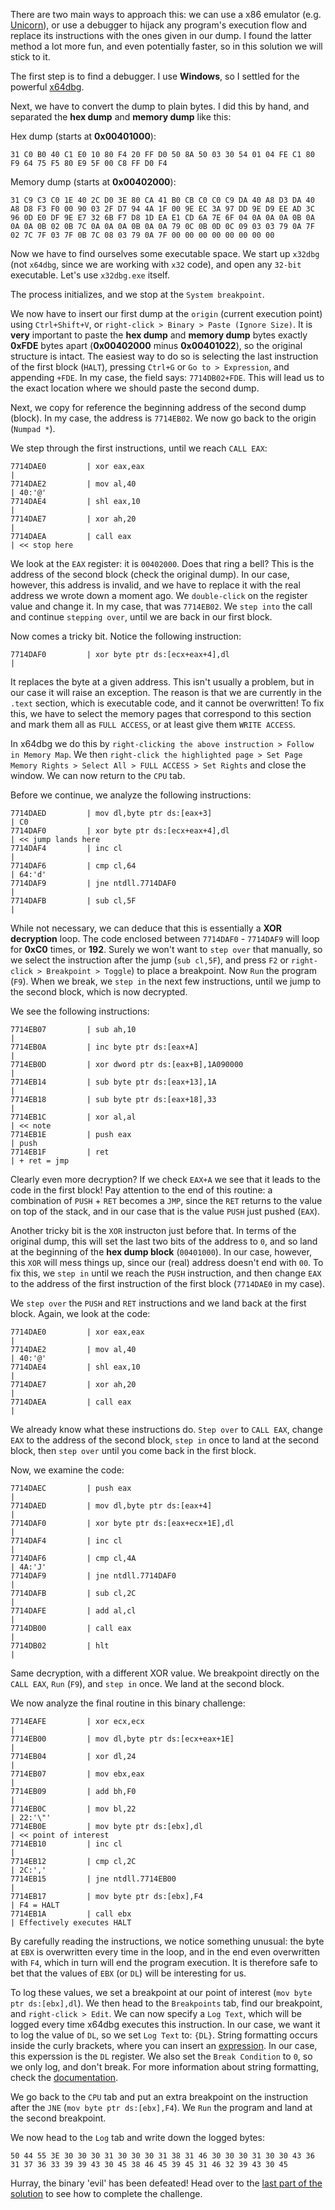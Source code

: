 There are two main ways to approach this: we can use a x86 emulator (e.g. [Unicorn](http://www.unicorn-engine.org/)), or use a debugger to hijack any program's execution flow and replace its instructions with the ones given in our dump. I found the latter method a lot more fun, and even potentially faster, so in this solution we will stick to it.

The first step is to find a debugger. I use **Windows**, so I settled for the powerful [x64dbg](https://x64dbg.com).

Next, we have to convert the dump to plain bytes. I did this by hand, and separated the **hex dump** and **memory dump** like this:

Hex dump (starts at **0x00401000**):
```
31 C0 B0 40 C1 E0 10 80 F4 20 FF D0 50 8A 50 03 30 54 01 04 FE C1 80 F9 64 75 F5 80 E9 5F 00 C8 FF D0 F4
```

Memory dump (starts at **0x00402000**):
```
31 C9 C3 C0 1E 40 2C D0 3E 80 CA 41 B0 CB C0 C0 C9 DA 40 A8 D3 DA 40 A8 D8 F3 F0 00 90 03 2F D7 94 4A 1F 00 9E EC 3A 97 DD 9E D9 EE AD 3C 96 0D E0 DF 9E E7 32 6B F7 D8 1D EA E1 CD 6A 7E 6F 04 0A 0A 0A 0B 0A 0A 0A 0B 02 0B 7C 0A 0A 0A 0B 0A 0A 79 0C 0B 0D 0C 09 03 03 79 0A 7F 02 7C 7F 03 7F 0B 7C 08 03 79 0A 7F 00 00 00 00 00 00 00 00
```

Now we have to find ourselves some executable space. We start up `x32dbg` (not `x64dbg`, since we are working with `x32` code), and open any `32-bit` executable. Let's use `x32dbg.exe` itself.

The process initializes, and we stop at the `System breakpoint`.

We now have to insert our first dump at the `origin` (current execution point) using `Ctrl+Shift+V`, or `right-click > Binary > Paste (Ignore Size)`. It is **very** important to paste the **hex dump** and **memory dump** bytes exactly **0xFDE** bytes apart (**0x00402000** minus **0x00401022**), so the original structure is intact. The easiest way to do so is selecting the last instruction of the first block (`HALT`), pressing `Ctrl+G` or `Go to > Expression`, and appending `+FDE`. In my case, the field says: `7714DB02+FDE`. This will lead us to the exact location where we should paste the second dump.

Next, we copy for reference the beginning address of the second dump (block). In my case, the address is `7714EB02`. We now go back to the origin (`Numpad *`). 

We step through the first instructions, until we reach `CALL EAX`:

```
7714DAE0         | xor eax,eax                                                    |
7714DAE2         | mov al,40                                                      | 40:'@'
7714DAE4         | shl eax,10                                                     |
7714DAE7         | xor ah,20                                                      |
7714DAEA         | call eax                                                       | << stop here
```

We look at the `EAX` register: it is `00402000`. Does that ring a bell? This is the address of the second block (check the original dump). In our case, however, this address is invalid, and we have to replace it with the real address we wrote down a moment ago. We `double-click` on the register value and change it. In my case, that was `7714EB02`. We `step into` the call and continue `stepping over`, until we are back in our first block.

Now comes a tricky bit. Notice the following instruction:
```
7714DAF0         | xor byte ptr ds:[ecx+eax+4],dl                                 |
```

It replaces the byte at a given address. This isn't usually a problem, but in our case it will raise an exception. The reason is that we are currently in the `.text` section, which is executable code, and it cannot be overwritten! To fix this, we have to select the memory pages that correspond to this section and mark them all as `FULL ACCESS`, or at least give them `WRITE ACCESS`.

In x64dbg we do this by `right-clicking the above instruction > Follow in Memory Map`. We then `right-click the highlighted page > Set Page Memory Rights > Select All > FULL ACCESS > Set Rights` and close the window. We can now return to the `CPU` tab.

Before we continue, we analyze the following instructions:
```
7714DAED         | mov dl,byte ptr ds:[eax+3]                                     | C0
7714DAF0         | xor byte ptr ds:[ecx+eax+4],dl                                 | << jump lands here
7714DAF4         | inc cl                                                         |
7714DAF6         | cmp cl,64                                                      | 64:'d'
7714DAF9         | jne ntdll.7714DAF0                                             |
7714DAFB         | sub cl,5F                                                      |
```

While not necessary, we can deduce that this is essentially a **XOR decryption** loop.
The code enclosed between `7714DAF0` - `7714DAF9` will loop for **0xC0** times, or **192**. Surely we won't want to `step over` that manually, so we select the instruction after the jump (`sub cl,5F`), and press `F2` or `right-click > Breakpoint > Toggle`) to place a breakpoint. Now `Run` the program (`F9`). When we break, we `step in` the next few instructions, until we jump to the second block, which is now decrypted.

We see the following instructions:
```
7714EB07         | sub ah,10                                                      |
7714EB0A         | inc byte ptr ds:[eax+A]                                        |
7714EB0D         | xor dword ptr ds:[eax+B],1A090000                              |
7714EB14         | sub byte ptr ds:[eax+13],1A                                    |
7714EB18         | sub byte ptr ds:[eax+18],33                                    |
7714EB1C         | xor al,al                                                      | << note
7714EB1E         | push eax                                                       | push
7714EB1F         | ret                                                            | + ret = jmp
```

Clearly even more decryption? If we check `EAX+A` we see that it leads to the code in the first block! 
Pay attention to the end of this routine: a combination of `PUSH` + `RET` becomes a `JMP`, since the `RET` returns to the value on top of the stack, and in our case that is the value `PUSH` just pushed (`EAX`). 

Another tricky bit is the `XOR` instructon just before that. In terms of the original dump, this will set the last two bits of the address to `0`, and so land at the beginning of the **hex dump block** (`00401000`). In our case, however, this `XOR` will mess things up, since our (real) address doesn't end with `00`. To fix this, we `step in` until we reach the `PUSH` instruction, and then change `EAX` to the address of the first instruction of the first block (`7714DAE0` in my case).

We `step over` the `PUSH` and `RET` instructions and we land back at the first block.
Again, we look at the code:
```
7714DAE0         | xor eax,eax                                                    |
7714DAE2         | mov al,40                                                      | 40:'@'
7714DAE4         | shl eax,10                                                     |
7714DAE7         | xor ah,20                                                      |
7714DAEA         | call eax                                                       |
```

We already know what these instructions do. `Step over` to `CALL EAX`, change `EAX` to the address of the second block, `step in` once to land at the second block, then `step over` until you come back in the first block.

Now, we examine the code:
```
7714DAEC         | push eax                                                       |
7714DAED         | mov dl,byte ptr ds:[eax+4]                                     |
7714DAF0         | xor byte ptr ds:[eax+ecx+1E],dl                                |
7714DAF4         | inc cl                                                         |
7714DAF6         | cmp cl,4A                                                      | 4A:'J'
7714DAF9         | jne ntdll.7714DAF0                                             |
7714DAFB         | sub cl,2C                                                      |
7714DAFE         | add al,cl                                                      |
7714DB00         | call eax                                                       |
7714DB02         | hlt                                                            |
```

Same decryption, with a different XOR value. We breakpoint directly on the `CALL EAX`, `Run` (`F9`), and `step in` once. We land at the second block.

We now analyze the final routine in this binary challenge:
```
7714EAFE         | xor ecx,ecx                                                    |
7714EB00         | mov dl,byte ptr ds:[ecx+eax+1E]                                |
7714EB04         | xor dl,24                                                      |
7714EB07         | mov ebx,eax                                                    |
7714EB09         | add bh,F0                                                      |
7714EB0C         | mov bl,22                                                      | 22:'\"'
7714EB0E         | mov byte ptr ds:[ebx],dl                                       | << point of interest
7714EB10         | inc cl                                                         |
7714EB12         | cmp cl,2C                                                      | 2C:','
7714EB15         | jne ntdll.7714EB00                                             |
7714EB17         | mov byte ptr ds:[ebx],F4                                       | F4 = HALT
7714EB1A         | call ebx                                                       | Effectively executes HALT
```

By carefully reading the instructions, we notice something unusual: the byte at `EBX` is overwritten every time in the loop, and in the end even overwritten with `F4`, which in turn will end the program execution. It is therefore safe to bet that the values of `EBX` (or `DL`) will be interesting for us.

To log these values, we set a breakpoint at our point of interest (`mov byte ptr ds:[ebx],dl`). We then head to the `Breakpoints` tab, find our breakpoint, and `right-click > Edit`. We can now specify a `Log Text`, which will be logged every time x64dbg executes this instruction. In our case, we want it to log the value of `DL`, so we set `Log Text` to: `{DL}`. String formatting occurs inside the curly brackets, where you can insert an [expression](http://help.x64dbg.com/en/latest/introduction/Expressions.html). In our case, this experssion is the `DL` register. We also set the `Break Condition` to `0`, so we only log, and don't break. For more information about string formatting, check the [documentation](https://x64dbg.readthedocs.io/en/latest/introduction/Expressions.html).

We go back to the `CPU` tab and put an extra breakpoint on the instruction after the `JNE` (`mov byte ptr ds:[ebx],F4`). We `Run` the program and land at the second breakpoint.

We now head to the `Log` tab and write down the logged bytes:
```
50 44 55 3E 30 30 30 31 30 30 30 31 38 31 46 30 30 30 31 30 30 43 36 31 37 36 33 39 39 43 30 45 38 46 45 39 45 31 46 32 39 43 30 45
```

Hurray, the binary 'evil' has been defeated! Head over to the [last part of the solution](SOLUTION_CONT2.md) to see how to complete the challenge.

